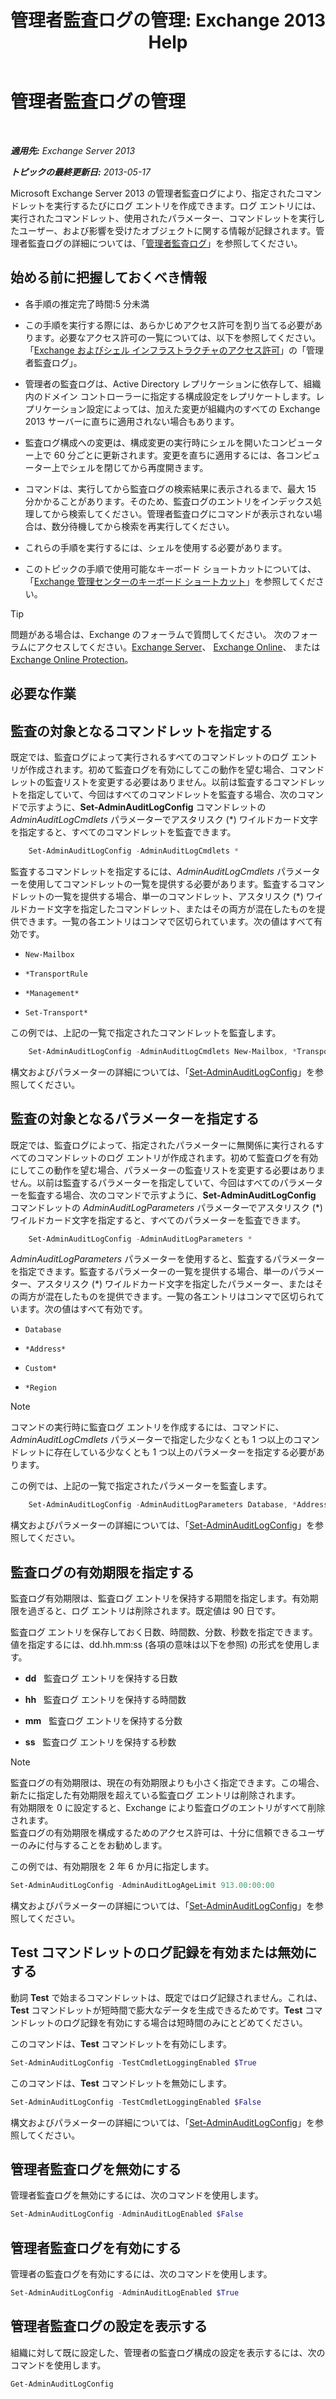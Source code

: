 ﻿---
title: '管理者監査ログの管理: Exchange 2013 Help'
TOCTitle: 管理者監査ログの管理
ms:assetid: 15c284c0-b8e6-42ca-9913-7c59fdb6885d
ms:mtpsurl: https://technet.microsoft.com/ja-jp/library/Dd335109(v=EXCHG.150)
ms:contentKeyID: 50555733
ms.date: 04/24/2018
mtps_version: v=EXCHG.150
ms.translationtype: HT
---

# 管理者監査ログの管理

 

_**適用先:** Exchange Server 2013_

_**トピックの最終更新日:** 2013-05-17_

Microsoft Exchange Server 2013 の管理者監査ログにより、指定されたコマンドレットを実行するたびにログ エントリを作成できます。ログ エントリには、実行されたコマンドレット、使用されたパラメーター、コマンドレットを実行したユーザー、および影響を受けたオブジェクトに関する情報が記録されます。管理者監査ログの詳細については、「[管理者監査ログ](administrator-audit-logging-exchange-2013-help.md)」を参照してください。

## 始める前に把握しておくべき情報

  - 各手順の推定完了時間:5 分未満

  - この手順を実行する際には、あらかじめアクセス許可を割り当てる必要があります。必要なアクセス許可の一覧については、以下を参照してください。「[Exchange およびシェル インフラストラクチャのアクセス許可](exchange-and-shell-infrastructure-permissions-exchange-2013-help.md)」の「管理者監査ログ」。

  - 管理者の監査ログは、Active Directory レプリケーションに依存して、組織内のドメイン コントローラーに指定する構成設定をレプリケートします。レプリケーション設定によっては、加えた変更が組織内のすべての Exchange 2013 サーバーに直ちに適用されない場合もあります。

  - 監査ログ構成への変更は、構成変更の実行時にシェルを開いたコンピューター上で 60 分ごとに更新されます。変更を直ちに適用するには、各コンピューター上でシェルを閉じてから再度開きます。

  - コマンドは、実行してから監査ログの検索結果に表示されるまで、最大 15 分かかることがあります。そのため、監査ログのエントリをインデックス処理してから検索してください。管理者監査ログにコマンドが表示されない場合は、数分待機してから検索を再実行してください。

  - これらの手順を実行するには、シェルを使用する必要があります。

  - このトピックの手順で使用可能なキーボード ショートカットについては、「[Exchange 管理センターのキーボード ショートカット](keyboard-shortcuts-in-the-exchange-admin-center-exchange-online-protection-help.md)」を参照してください。


> [!TIP]
> 問題がある場合は、Exchange のフォーラムで質問してください。 次のフォーラムにアクセスしてください。<A href="https://go.microsoft.com/fwlink/p/?linkid=60612">Exchange Server</A>、 <A href="https://go.microsoft.com/fwlink/p/?linkid=267542">Exchange Online</A>、 または <A href="https://go.microsoft.com/fwlink/p/?linkid=285351">Exchange Online Protection</A>。



## 必要な作業

## 監査の対象となるコマンドレットを指定する

既定では、監査ログによって実行されるすべてのコマンドレットのログ エントリが作成されます。初めて監査ログを有効にしてこの動作を望む場合、コマンドレットの監査リストを変更する必要はありません。以前は監査するコマンドレットを指定していて、今回はすべてのコマンドレットを監査する場合、次のコマンドで示すように、**Set-AdminAuditLogConfig** コマンドレットの *AdminAuditLogCmdlets* パラメーターでアスタリスク (\*) ワイルドカード文字を指定すると、すべてのコマンドレットを監査できます。

```powershell
    Set-AdminAuditLogConfig -AdminAuditLogCmdlets *
```

監査するコマンドレットを指定するには、*AdminAuditLogCmdlets* パラメーターを使用してコマンドレットの一覧を提供する必要があります。監査するコマンドレットの一覧を提供する場合、単一のコマンドレット、アスタリスク (\*) ワイルドカード文字を指定したコマンドレット、またはその両方が混在したものを提供できます。一覧の各エントリはコンマで区切られています。次の値はすべて有効です。

  - `New-Mailbox`

  - `*TransportRule`

  - `*Management*`

  - `Set-Transport*`

この例では、上記の一覧で指定されたコマンドレットを監査します。

```powershell
    Set-AdminAuditLogConfig -AdminAuditLogCmdlets New-Mailbox, *TransportRule, *Management*, Set-Transport*
```

構文およびパラメーターの詳細については、「[Set-AdminAuditLogConfig](https://technet.microsoft.com/ja-jp/library/dd298169\(v=exchg.150\))」を参照してください。

## 監査の対象となるパラメーターを指定する

既定では、監査ログによって、指定されたパラメーターに無関係に実行されるすべてのコマンドレットのログ エントリが作成されます。初めて監査ログを有効にしてこの動作を望む場合、パラメーターの監査リストを変更する必要はありません。以前は監査するパラメーターを指定していて、今回はすべてのパラメーターを監査する場合、次のコマンドで示すように、**Set-AdminAuditLogConfig** コマンドレットの *AdminAuditLogParameters* パラメーターでアスタリスク (\*) ワイルドカード文字を指定すると、すべてのパラメーターを監査できます。

```powershell
    Set-AdminAuditLogConfig -AdminAuditLogParameters *
```

*AdminAuditLogParameters* パラメーターを使用すると、監査するパラメーターを指定できます。監査するパラメーターの一覧を提供する場合、単一のパラメーター、アスタリスク (\*) ワイルドカード文字を指定したパラメーター、またはその両方が混在したものを提供できます。一覧の各エントリはコンマで区切られています。次の値はすべて有効です。

  - `Database`

  - `*Address*`

  - `Custom*`

  - `*Region`


> [!NOTE]
> コマンドの実行時に監査ログ エントリを作成するには、コマンドに、<EM>AdminAuditLogCmdlets</EM> パラメーターで指定した少なくとも 1 つ以上のコマンドレットに存在している少なくとも 1 つ以上のパラメーターを指定する必要があります。



この例では、上記の一覧で指定されたパラメーターを監査します。

```powershell
    Set-AdminAuditLogConfig -AdminAuditLogParameters Database, *Address*, Custom*, *Region
```

構文およびパラメーターの詳細については、「[Set-AdminAuditLogConfig](https://technet.microsoft.com/ja-jp/library/dd298169\(v=exchg.150\))」を参照してください。

## 監査ログの有効期限を指定する

監査ログ有効期限は、監査ログ エントリを保持する期間を指定します。有効期限を過ぎると、ログ エントリは削除されます。既定値は 90 日です。

監査ログ エントリを保存しておく日数、時間数、分数、秒数を指定できます。値を指定するには、dd.hh.mm:ss (各項の意味は以下を参照) の形式を使用します。

  - **dd**   監査ログ エントリを保持する日数

  - **hh**   監査ログ エントリを保持する時間数

  - **mm**   監査ログ エントリを保持する分数

  - **ss**   監査ログ エントリを保持する秒数


> [!NOTE]
> 監査ログの有効期限は、現在の有効期限よりも小さく指定できます。この場合、新たに指定した有効期限を超えている監査ログ エントリは削除されます。<BR>有効期限を 0 に設定すると、Exchange により監査ログのエントリがすべて削除されます。<BR>監査ログの有効期限を構成するためのアクセス許可は、十分に信頼できるユーザーのみに付与することをお勧めします。



この例では、有効期限を 2 年 6 か月に指定します。

```powershell
Set-AdminAuditLogConfig -AdminAuditLogAgeLimit 913.00:00:00
```

構文およびパラメーターの詳細については、「[Set-AdminAuditLogConfig](https://technet.microsoft.com/ja-jp/library/dd298169\(v=exchg.150\))」を参照してください。

## Test コマンドレットのログ記録を有効または無効にする

動詞 **Test** で始まるコマンドレットは、既定ではログ記録されません。これは、**Test** コマンドレットが短時間で膨大なデータを生成できるためです。**Test** コマンドレットのログ記録を有効にする場合は短時間のみにとどめてください。

このコマンドは、**Test** コマンドレットを有効にします。

```powershell
Set-AdminAuditLogConfig -TestCmdletLoggingEnabled $True
```

このコマンドは、**Test** コマンドレットを無効にします。

```powershell
Set-AdminAuditLogConfig -TestCmdletLoggingEnabled $False
```

構文およびパラメーターの詳細については、「[Set-AdminAuditLogConfig](https://technet.microsoft.com/ja-jp/library/dd298169\(v=exchg.150\))」を参照してください。

## 管理者監査ログを無効にする

管理者監査ログを無効にするには、次のコマンドを使用します。

```powershell
Set-AdminAuditLogConfig -AdminAuditLogEnabled $False
```

## 管理者監査ログを有効にする

管理者の監査ログを有効にするには、次のコマンドを使用します。

```powershell
Set-AdminAuditLogConfig -AdminAuditLogEnabled $True
```

## 管理者監査ログの設定を表示する

組織に対して既に設定した、管理者の監査ログ構成の設定を表示するには、次のコマンドを使用します。

```powershell
Get-AdminAuditLogConfig
```

